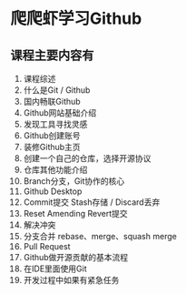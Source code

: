# 爬爬虾学习Github
## 课程主要内容有
1. 课程综述
2. 什么是Git / Github
3. 国内畅联Github
4. Github网站基础介绍
5. 发现工具寻找灵感
6. Github创建账号
7. 装修Github主页
8. 创建一个自己的仓库，选择开源协议
9. 仓库其他功能介绍
10. Branch分支，Git协作的核心
11. Github Desktop
12. Commit提交 Stash存储 / Discard丢弃
13. Reset Amending Revert提交
14. 解决冲突
15. 分支合并 rebase、merge、squash merge
16. Pull Request
17. Github做开源贡献的基本流程
18. 在IDE里面使用Git
19. 开发过程中如果有紧急任务
